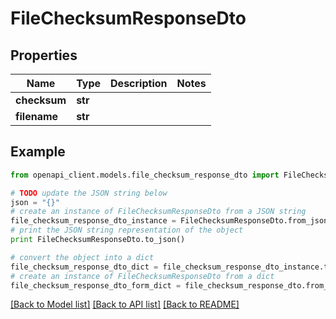 # FileChecksumResponseDto


## Properties
Name | Type | Description | Notes
------------ | ------------- | ------------- | -------------
**checksum** | **str** |  | 
**filename** | **str** |  | 

## Example

```python
from openapi_client.models.file_checksum_response_dto import FileChecksumResponseDto

# TODO update the JSON string below
json = "{}"
# create an instance of FileChecksumResponseDto from a JSON string
file_checksum_response_dto_instance = FileChecksumResponseDto.from_json(json)
# print the JSON string representation of the object
print FileChecksumResponseDto.to_json()

# convert the object into a dict
file_checksum_response_dto_dict = file_checksum_response_dto_instance.to_dict()
# create an instance of FileChecksumResponseDto from a dict
file_checksum_response_dto_form_dict = file_checksum_response_dto.from_dict(file_checksum_response_dto_dict)
```
[[Back to Model list]](../README.md#documentation-for-models) [[Back to API list]](../README.md#documentation-for-api-endpoints) [[Back to README]](../README.md)


